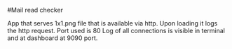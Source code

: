 #Mail read checker

App that serves 1x1.png file that is available via http. Upon loading it logs the http request. Port used is 80
Log of all connections is visible in terminal and at dashboard at 9090 port.
